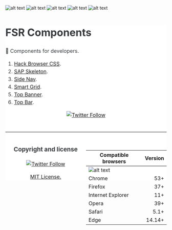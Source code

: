 ![alt text](http://jcappsinc.com/assets/fsrcomponents/imgs/favicons/favicon-96x96.png "FSR Components for developers.")
![alt text](https://img.shields.io/badge/author-@fredsrocha-1da1f2.svg?style=flat-square "Author.")
![alt text](https://img.shields.io/badge/license-MIT-ff8a65.svg?style=flat-square "License.")
![alt text](https://img.shields.io/badge/version-1.0.0-blue.svg?style=flat-square "Version.")
![alt text](https://img.shields.io/badge/slack-fsrcomponents.slack.com-56b68b.svg?style=flat-square "Contact.")

<main style="font-family: -apple-system,BlinkMacSystemFont,'Segoe UI',Roboto,'Helvetica Neue',Arial,sans-serif;font-size: 1rem;line-height: 1.5;color: #373a3c;background-color: #fff;">

# FSR Components

:gem: Components for developers.

1. [Hack Browser CSS](https://github.com/fredsrocha/fsr-hack-browser-css/).
2. [SAP Skeleton](https://github.com/fredsrocha/fsr-sap-skeleton/).
3. [Side Nav](https://github.com/fredsrocha/fsr-side-nav/).
4. [Smart Grid](https://github.com/fredsrocha/fsr-smart-grid/).
5. [Top Banner](https://github.com/fredsrocha/fsr-top-banner/).
6. [Top Bar](https://github.com/fredsrocha/fsr-top-bar/).

<div style="text-align: center;">

  [![Twitter Follow](https://img.shields.io/twitter/follow/fsrcomponents.svg?style=social&label=Follow@FsrComponents)](https://twitter.com/fsrcomponents)

</div>
  
<hr style="border: 0;border-top: 1px solid #eee;clear: both;margin: 40px 0;">

<aside style="float: right;width: 50%;">

  | Compatible browsers | Version  |
  | ------------------- | -------: |
  | ![alt text](http://jcappsinc.com/assets/fsrcomponents/imgs/sites/github/compatible-browsers.png "Compatible browsers.") | |
  | Chrome              | 53+      |
  | Firefox             | 37+      |
  | Internet Explorer   | 11+      |
  | Opera               | 39+      |
  | Safari              | 5.1+     |
  | Edge                | 14.14+   |

</aside>

<footer style="text-align: center;width: 50%;">

  ### Copyright and license

  [![Twitter Follow](https://img.shields.io/twitter/follow/fredsrocha.svg?style=social&label=@fredsrocha)](https://twitter.com/fredsrocha)
  
  [MIT License.](https://github.com/fredsrocha/fsr-components/master/LICENSE)

</footer>

</main>
